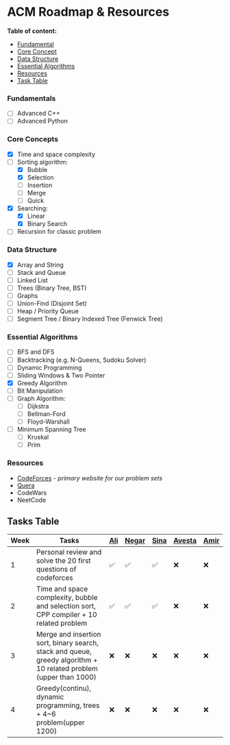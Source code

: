 # ACM Roadmap & Resources

**Table of content:**
- [Fundamental](#fundamentals)
- [Core Concept](#core-concepts)
- [Data Structure](#data-structure)
- [Essential Algorithms](#essential-algorithms)
- [Resources](#resources)
- [Task Table](#task-table)

### Fundamentals
- [ ] Advanced C++
- [ ] Advanced Python

### Core Concepts
- [x] Time and space complexity
- [ ] Sorting algorithm:
	- [x] Bubble
	- [x] Selection
	- [ ] Insertion
	- [ ] Merge
	- [ ] Quick
- [x] Searching:
	- [x] Linear 
	- [x] Binary Search
- [ ] Recursion for classic problem

### Data Structure
- [x] Array and String
- [ ] Stack and Queue
- [ ] Linked List
- [ ] Trees (Binary Tree, BST)
- [ ] Graphs
- [ ] Union-Find (Disjoint Set)
- [ ] Heap / Priority Queue
- [ ] Segment Tree / Binary Indexed Tree (Fenwick Tree)

### Essential Algorithms
- [ ] BFS and DFS
- [ ] Backtracking (e.g. N-Queens, Sudoku Solver)
- [ ] Dynamic Programming
- [ ] Sliding Windows & Two Pointer
- [x] Greedy Algorithm
- [ ] Bit Manipulation 
- [ ] Graph Algorithm:
	- [ ] Dijkstra
	- [ ] Bellman-Ford
	- [ ] Floyd-Warshall 
- [ ] Minimum Spanning Tree
	- [ ] Kruskal
	- [ ] Prim

### Resources
- [CodeForces](https://codeforces.com/problemset?order=BY_SOLVED_DESC) - *primary website for our problem sets*
- [Quera](https://quera.org/problemset)
- CodeWars
- NeetCode

## Tasks Table
| Week | Tasks | [Ali](https://github.com/opaip) | [Negar](https://github.com/Negar-Erfani) | [Sina](https://github.com/sina-yeganeh) | [Avesta](https://github.com/AvestA858) | [Amir](https://github.com/AmirHaghiy) |
|------|------|-----|-----|------|-----|-----|
| 1 | Personal review and solve the 20 first questions of codeforces | :white_check_mark: | :white_check_mark: | :white_check_mark: | :x: | :x: |
| 2 | Time and space complexity, bubble and selection sort, CPP compiler + 10 related problem | :white_check_mark: | :white_check_mark: | :white_check_mark: | :x: | :x:
| 3 | Merge and insertion sort, binary search, stack and queue, greedy algorithm + 10 related problem (upper than 1000) | :x: | :x: | :x: | :x: | :x: |
| 4 | Greedy(continu), dynamic programming, trees + 4~6 problem(upper 1200) | :x: | :x: | :x: | :x: | :x: |